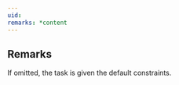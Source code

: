```yaml
---
uid: 
remarks: *content
---
```

## Remarks  
 If omitted, the task is given the default constraints.